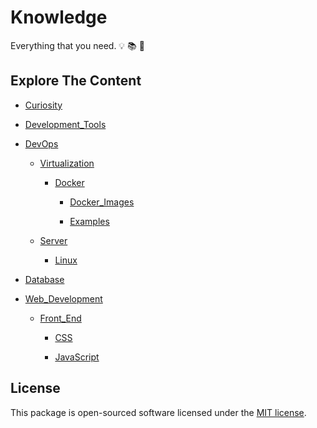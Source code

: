 # Knowledge

Everything that you need. :bulb: :books: :telescope:

## Explore The Content
  
- [Curiosity](Curiosity/)

- [Development_Tools](Development_Tools/)

- [DevOps](DevOps/)

  - [Virtualization](DevOps/Virtualization/)
  
    - [Docker](DevOps/Virtualization/Docker/)

      - [Docker_Images](DevOps/Virtualization/Docker/Docker_Images/)

      - [Examples](DevOps/Virtualization/Docker/Examples/)
  
  - [Server](DevOps/Server/)
  
    - [Linux](DevOps/Server/Linux/)

- [Database](Database/)

- [Web_Development](Web_Development/)

  - [Front_End](Web_Development/Front_End/)

    - [CSS](Web_Development/Front_End/CSS/)

    - [JavaScript](Web_Development/Front_End/JavaScript/)

## License

This package is open-sourced software licensed under the [MIT license](https://opensource.org/licenses/MIT).
